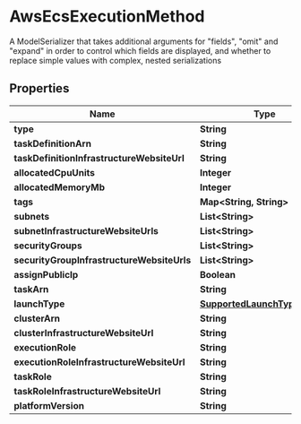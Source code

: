 

# AwsEcsExecutionMethod

A ModelSerializer that takes additional arguments for \"fields\", \"omit\" and \"expand\" in order to control which fields are displayed, and whether to replace simple values with complex, nested serializations

## Properties

Name | Type | Description | Notes
------------ | ------------- | ------------- | -------------
**type** | **String** |  |  [readonly]
**taskDefinitionArn** | **String** |  |  [optional]
**taskDefinitionInfrastructureWebsiteUrl** | **String** |  |  [readonly]
**allocatedCpuUnits** | **Integer** |  |  [optional]
**allocatedMemoryMb** | **Integer** |  |  [optional]
**tags** | **Map&lt;String, String&gt;** |  | 
**subnets** | **List&lt;String&gt;** |  |  [optional]
**subnetInfrastructureWebsiteUrls** | **List&lt;String&gt;** |  |  [readonly]
**securityGroups** | **List&lt;String&gt;** |  |  [optional]
**securityGroupInfrastructureWebsiteUrls** | **List&lt;String&gt;** |  |  [readonly]
**assignPublicIp** | **Boolean** |  |  [optional]
**taskArn** | **String** |  |  [optional]
**launchType** | [**SupportedLaunchTypesEnum**](SupportedLaunchTypesEnum.md) |  |  [optional]
**clusterArn** | **String** |  |  [optional]
**clusterInfrastructureWebsiteUrl** | **String** |  |  [readonly]
**executionRole** | **String** |  |  [optional]
**executionRoleInfrastructureWebsiteUrl** | **String** |  |  [readonly]
**taskRole** | **String** |  |  [optional]
**taskRoleInfrastructureWebsiteUrl** | **String** |  |  [readonly]
**platformVersion** | **String** |  |  [optional]



